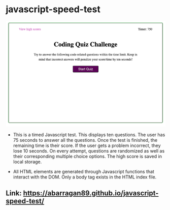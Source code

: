 # javascript-speed-test
![markdown logo](images/screen_shot.png)

* This is a timed Javascript test. This displays ten questions. The user has 75 seconds to answer all the questions. Once the test is finished, the remaining time is their score. If the user gets a problem incorrect, they lose 10 seconds. On every attempt, questions are randomized as well as their corresponding multiple choice options. The high score is saved in local storage.

* All HTML elements are generated through Javascript functions that interact with the DOM. Only a body tag exists in the HTML index file. 

## Link: https://abarragan89.github.io/javascript-speed-test/
